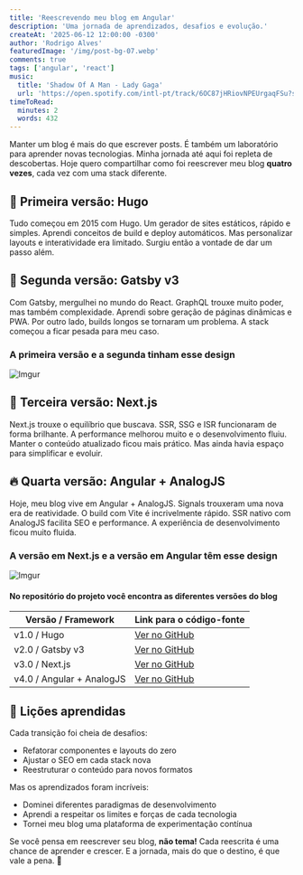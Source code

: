 ```yaml
---
title: 'Reescrevendo meu blog em Angular'
description: 'Uma jornada de aprendizados, desafios e evolução.'
createAt: '2025-06-12 12:00:00 -0300'
author: 'Rodrigo Alves'
featuredImage: '/img/post-bg-07.webp'
comments: true
tags: ['angular', 'react']
music:
  title: 'Shadow Of A Man - Lady Gaga'
  url: 'https://open.spotify.com/intl-pt/track/6OC87jHRiovNPEUrgaqFSu?si=b860002366a54484'
timeToRead:
  minutes: 2
  words: 432
---
```


Manter um blog é mais do que escrever posts.
É também um laboratório para aprender novas tecnologias.
Minha jornada até aqui foi repleta de descobertas.
Hoje quero compartilhar como foi reescrever meu blog
**quatro vezes**, cada vez com uma stack diferente.

## 🌱 Primeira versão: Hugo

Tudo começou em 2015 com Hugo.
Um gerador de sites estáticos, rápido e simples.
Aprendi conceitos de build e deploy automáticos.
Mas personalizar layouts e interatividade era limitado.
Surgiu então a vontade de dar um passo além.

## 🚀 Segunda versão: Gatsby v3

Com Gatsby, mergulhei no mundo do React.
GraphQL trouxe muito poder, mas também complexidade.
Aprendi sobre geração de páginas dinâmicas e PWA.
Por outro lado, builds longos se tornaram um problema.
A stack começou a ficar pesada para meu caso.

### A primeira versão e a segunda tinham esse design

![Imgur](https://i.imgur.com/YelUeVn.png)

## 🌟 Terceira versão: Next.js

Next.js trouxe o equilíbrio que buscava.
SSR, SSG e ISR funcionaram de forma brilhante.
A performance melhorou muito e o desenvolvimento fluiu.
Manter o conteúdo atualizado ficou mais prático.
Mas ainda havia espaço para simplificar e evoluir.

## 🔥 Quarta versão: Angular + AnalogJS

Hoje, meu blog vive em Angular + AnalogJS.
Signals trouxeram uma nova era de reatividade.
O build com Vite é incrivelmente rápido.
SSR nativo com AnalogJS facilita SEO e performance.
A experiência de desenvolvimento ficou muito fluida.

### A versão em Next.js e a versão em Angular têm esse design

![Imgur](/screenshot/wide.webp)

#### No repositório do projeto você encontra as diferentes versões do blog

| Versão / Framework        | Link para o código-fonte                                                                |
|-------------------------|-----------------------------------------------------------------------------------------|
|  v1.0 / Hugo                   | [Ver no GitHub](https://github.com/Rodrigo54/rodrigoalves.dev/tree/version/hugo)        |
|  v2.0 / Gatsby v3              | [Ver no GitHub](https://github.com/Rodrigo54/rodrigoalves.dev/tree/version/gatsby-v3)      |
|  v3.0 / Next.js                | [Ver no GitHub](https://github.com/Rodrigo54/rodrigoalves.dev/tree/version/nextjs)      |
|  v4.0 / Angular + AnalogJS     | [Ver no GitHub](https://github.com/Rodrigo54/rodrigoalves.dev)                          |

## 📓 Lições aprendidas

Cada transição foi cheia de desafios:

* Refatorar componentes e layouts do zero
* Ajustar o SEO em cada stack nova
* Reestruturar o conteúdo para novos formatos

Mas os aprendizados foram incríveis:

* Dominei diferentes paradigmas de desenvolvimento
* Aprendi a respeitar os limites e forças de cada tecnologia
* Tornei meu blog uma plataforma de experimentação contínua

Se você pensa em reescrever seu blog, **não tema!**
Cada reescrita é uma chance de aprender e crescer.
E a jornada, mais do que o destino, é que vale a pena. 🚀

